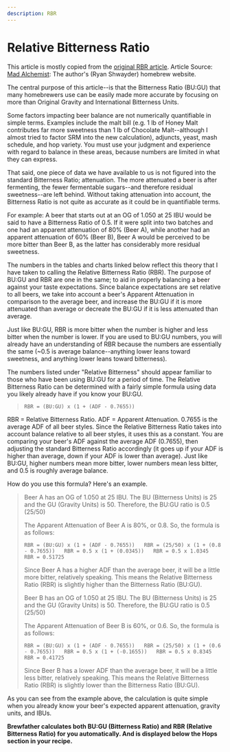 ```yaml
---
description: RBR
---
```


# Relative Bitterness Ratio

This article is mostly copied from the [original RBR article](http://www.madalchemist.com/relative_bitterness.html). Article Source: [Mad Alchemist](http://www.madalchemist.com/): The author's \(Ryan Shwayder\) homebrew website.

The central purpose of this article--is that the Bitterness Ratio \(BU:GU\) that many homebrewers use can be easily made more accurate by focusing on more than Original Gravity and International Bitterness Units.

Some factors impacting beer balance are not numerically quantifiable in simple terms. Examples include the malt bill \(e.g. 1 lb of Honey Malt contributes far more sweetness than 1 lb of Chocolate Malt--although I almost tried to factor SRM into the new calculation\), adjuncts, yeast, mash schedule, and hop variety. You must use your judgment and experience with regard to balance in these areas, because numbers are limited in what they can express.

That said, one piece of data we have available to us is not figured into the standard Bitterness Ratio; attenuation. The more attenuated a beer is after fermenting, the fewer fermentable sugars--and therefore residual sweetness--are left behind. Without taking attenuation into account, the Bitterness Ratio is not quite as accurate as it could be in quantifiable terms.

For example: A beer that starts out at an OG of 1.050 at 25 IBU would be said to have a Bitterness Ratio of 0.5. If it were split into two batches and one had an apparent attenuation of 80% \(Beer A\), while another had an apparent attenuation of 60% \(Beer B\), Beer A would be perceived to be more bitter than Beer B, as the latter has considerably more residual sweetness.

The numbers in the tables and charts linked below reflect this theory that I have taken to calling the Relative Bitterness Ratio \(RBR\). The purpose of BU:GU and RBR are one in the same; to aid in properly balancing a beer against your taste expectations. Since balance expectations are set relative to all beers, we take into account a beer's Apparent Attenuation in comparison to the average beer, and increase the BU:GU if it is more attenuated than average or decreate the BU:GU if it is less attenuated than average.

Just like BU:GU, RBR is more bitter when the number is higher and less bitter when the number is lower. If you are used to BU:GU numbers, you will already have an understanding of RBR because the numbers are essentially the same \(~0.5 is average balance--anything lower leans toward sweetness, and anything lower leans toward bitterness\).

The numbers listed under "Relative Bitterness" should appear familiar to those who have been using BU:GU for a period of time. The Relative Bitterness Ratio can be determined with a fairly simple formula using data you likely already have if you know your BU:GU.

> `RBR = (BU:GU) x (1 + (ADF - 0.7655))`

RBR = Relative Bitterness Ratio. ADF = Apparent Attenuation. 0.7655 is the average ADF of all beer styles. Since the Relative Bitterness Ratio takes into account balance relative to all beer styles, it uses this as a constant. You are comparing your beer's ADF against the average ADF \(0.7655\), then adjusting the standard Bitterness Ratio accordingly \(it goes up if your ADF is higher than average, down if your ADF is lower than average\). Just like BU:GU, higher numbers mean more bitter, lower numbers mean less bitter, and 0.5 is roughly average balance.

How do you use this formula? Here's an example.

> Beer A has an OG of 1.050 at 25 IBU. The BU \(Bitterness Units\) is 25 and the GU \(Gravity Units\) is 50. Therefore, the BU:GU ratio is 0.5 \(25/50\)
>
> The Apparent Attenuation of Beer A is 80%, or 0.8. So, the formula is as follows:
>
> `RBR = (BU:GU) x (1 + (ADF - 0.7655))  
> RBR = (25/50) x (1 + (0.8 - 0.7655))  
> RBR = 0.5 x (1 + (0.0345))  
> RBR = 0.5 x 1.0345  
> RBR = 0.51725`
>
> Since Beer A has a higher ADF than the average beer, it will be a little more bitter, relatively speaking. This means the Relative Bitterness Ratio \(RBR\) is slightly higher than the Bitterness Ratio \(BU:GU\).
>
> Beer B has an OG of 1.050 at 25 IBU. The BU \(Bitterness Units\) is 25 and the GU \(Gravity Units\) is 50. Therefore, the BU:GU ratio is 0.5 \(25/50\)
>
> The Apparent Attenuation of Beer B is 60%, or 0.6. So, the formula is as follows:
>
> `RBR = (BU:GU) x (1 + (ADF - 0.7655))  
> RBR = (25/50) x (1 + (0.6 - 0.7655))  
> RBR = 0.5 x (1 + (-0.1655))  
> RBR = 0.5 x 0.8345  
> RBR = 0.41725`
>
> Since Beer B has a lower ADF than the average beer, it will be a little less bitter, relatively speaking. This means the Relative Bitterness Ratio \(RBR\) is slightly lower than the Bitterness Ratio \(BU:GU\).

As you can see from the example above, the calculation is quite simple when you already know your beer's expected apparent attenuation, gravity units, and IBUs.

**Brewfather calculates both BU:GU \(Bitterness Ratio\) and RBR \(Relative Bitterness Ratio\) for you automatically. And is displayed below the Hops section in your recipe.**

